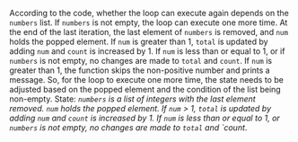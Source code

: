 According to the code, whether the loop can execute again depends on the `numbers` list. If `numbers` is not empty, the loop can execute one more time. At the end of the last iteration, the last element of `numbers` is removed, and `num` holds the popped element. If `num` is greater than 1, `total` is updated by adding `num` and `count` is increased by 1. If `num` is less than or equal to 1, or if `numbers` is not empty, no changes are made to `total` and `count`. If `num` is greater than 1, the function skips the non-positive number and prints a message. So, for the loop to execute one more time, the state needs to be adjusted based on the popped element and the condition of the list being non-empty.
State: *`numbers` is a list of integers with the last element removed. `num` holds the popped element. If `num` > 1, `total` is updated by adding `num` and `count` is increased by 1. If `num` is less than or equal to 1, or `numbers` is not empty, no changes are made to `total` and `count*.